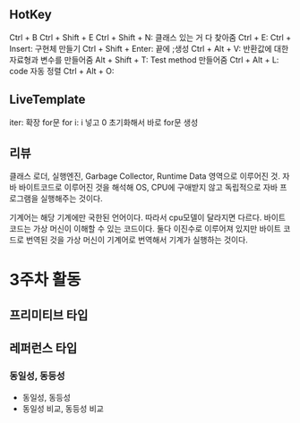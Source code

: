 ## HotKey

Ctrl + B
Ctrl + Shift + E
Ctrl + Shift + N: 클래스 있는 거 다 찾아줌
Ctrl + E: 
Ctrl + Insert: 구현체 만들기
Ctrl + Shift + Enter: 끝에 ;생성
Ctrl + Alt + V: 반환값에 대한 자료형과 변수를 만들어줌
Alt + Shift + T: Test method 만들어줌
Ctrl + Alt + L: code 자동 정렬
Ctrl + Alt + O: 


## LiveTemplate

iter: 확장 for문
for i: i 넣고 0 초기화해서 바로 for문 생성

## 리뷰
클래스 로더, 실행엔진, Garbage Collector, Runtime Data 영역으로 이루어진 것. 
자바 바이트코드로 이루어진 것을 해석해 OS, CPU에 구애받지 않고 독립적으로 자바 프로그램을 실행해주는 것이다.

기계어는 해당 기계에만 국한된 언어이다. 따라서 cpu모델이 달라지면 다르다.
바이트 코드는 가상 머신이 이해할 수 있는 코드이다.
둘다 이진수로 이루어져 있지만 바이트 코드로 번역된 것을 가상 머신이 기계어로 번역해서 기계가 실행하는 것이다.

# 3주차 활동

## 프리미티브 타입

## 레퍼런스 타입

### 동일성, 동등성
- 동일성, 동등성
- 동일성 비교, 동등성 비교